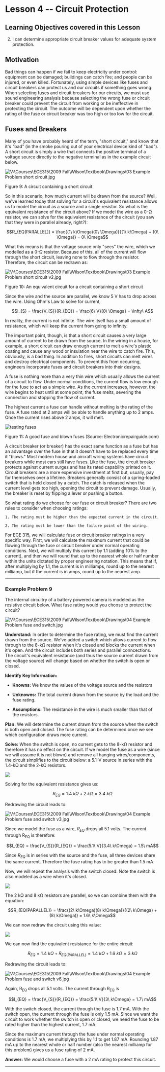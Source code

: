 # Lesson 4 -- Circuit Protection

## Learning Objectives covered in this Lesson

2. I can determine appropriate circuit breaker values for adequate system protection.

## Motivation

Bad things can happen if we fail to keep electricity under control:
equipment can be damaged; buildings can catch fire; and people can be
injured, or even killed. Fortunately, using simple devices like fuses
and circuit breakers can protect us and our circuits if something goes
wrong. When selecting fuses and circuit breakers for our circuits, we
must use sound engineering analysis because selecting the wrong fuse or
circuit breaker could prevent the circuit from working or be ineffective
in protecting the circuit. The outcome will be dependent upon whether
the rating of the fuse or circuit breaker was too high or too low for
the circuit.

## Fuses and Breakers

Many of you have probably heard of the term, "short circuit," and know
that it's "bad" (in the smoke pouring out of your electrical device kind
of "bad"). A short circuit is simply a wire that connects the positive
terminal of a voltage source directly to the negative terminal as in the
example circuit below.

![V:\\Courses\\ECE315\\2009 Fall\\Wilson\\Textbook\\Drawings\\03 Example
Problem short
circuit.jpg](./ECE215_L04_media/media/image20.jpeg)

Figure 9: A circuit containing a short circuit

So in this scenario, how much current will be drawn from the source?
Well, we've learned today that solving for a circuit's equivalent
resistance allows us to model the circuit as a source and a single
resistor. So what is the equivalent resistance of the circuit above? If
we model the wire as a 0-Ω resistor, we can solve for the equivalent
resistance of the circuit (you saw that they were in parallel already,
right?):

$$R_{EQ(PARALLEL)} = \frac{(1\ k\Omega)(0\ \Omega)}{(1\ k\Omega) + (0\ \Omega)} = 0\ \Omega$$

What this means is that the voltage source only "sees" the wire, which
we modelled as a 0-Ω resistor. Because of this, all of the current will
flow through the short circuit, leaving none to flow through the
resistor. Therefore, the circuit can be redrawn as:

![V:\\Courses\\ECE315\\2009 Fall\\Wilson\\Textbook\\Drawings\\03 Example
Problem short circuit
v2.jpg](./ECE215_L04_media/media/image21.jpeg)

Figure 10: An equivalent circuit for a circuit containing a short
circuit

Since the wire and the source are parallel, we know 5 V has to drop
across the wire. Using Ohm's Law to solve for current,

$$I_{S} = \frac{V_{S}}{R_{EQ}} = \frac{6\ V}{0\ \Omega} = \infty\ A$$

In reality, the current is not infinite. The wire itself has a small
amount of resistance, which will keep the current from going to
infinity.

The important point, though, is that a short circuit causes a very large
amount of current to be drawn from the source. In the wiring in a house,
for example, a short circuit can draw enough current to melt a wire's
plastic coating and cause any wood or insulation near the wire to catch
fire. This, obviously, is a bad thing. In addition to fires, short
circuits can melt wires and destroy electrical components. To prevent
this from occurring, engineers incorporate fuses and circuit breakers
into their designs.

A fuse is nothing more than a very thin wire which usually allows the
current of a circuit to flow. Under normal conditions, the current flow
is low enough for the fuse to act as a simple wire. As the current
increases, however, the wire begins to heat until at some point, the
fuse melts, severing the connection and stopping the flow of current.

The highest current a fuse can handle without melting is the rating of
the fuse. A fuse rated at 2 amps will be able to handle anything up to 2
amps. Once the current rises above 2 amps, it will melt.

![testing
fuses](./ECE215_L04_media/media/image22.jpeg)

Figure 11: A good fuse and blown fuses (Source:
Electronicrepairguide.com)

A circuit breaker (or breaker) has the exact same function as a fuse but
has an advantage over the fuse in that it doesn't have to be replaced
every time it "blows." Most modern house and aircraft wiring systems
have circuit breakers while most cars still have fuses. Like the fuse,
the circuit breaker protects against current surges and has its rated
capability printed on it. Circuit breakers are a more expensive
investment at first but, usually, pay for themselves over a lifetime.
Breakers generally consist of a spring-loaded switch that is held closed
by a catch. The catch is released when the current level gets too high,
opening the circuit to prevent damage. Usually, the breaker is reset by
flipping a lever or pushing a button.

So what rating do we choose for our fuse or circuit breaker? There are
two rules to consider when choosing ratings:

    1. The rating must be higher than the expected current in the circuit.

    2. The rating must be lower than the failure point of the wiring.

For ECE 315, we will calculate fuse or circuit breaker ratings in a very
specific way. First, we will calculate the maximum current that could be
flowing through the fuse or circuit breaker under normal operating
conditions. Next, we will multiply this current by 1.1 (adding 10% to
the current), and then we will round that up to the nearest whole or
half number within the units dictated by proper engineering notation.
This means that if, after multiplying by 1.1, the current is in
milliamps, round up to the nearest milliamp, but if the current is in
amps, round up to the nearest amp.

---------------------------
### Example Problem 9
The internal circuitry of a battery powered
camera is modeled as the resistive circuit below. What fuse rating would
you choose to protect the circuit?

![V:\\Courses\\ECE315\\2009 Fall\\Wilson\\Textbook\\Drawings\\04 Example
Problem fuse and
switch.jpg](./ECE215_L04_media/media/image23.jpeg)

**Understand:** In order to determine the fuse rating, we must find the
current drawn from the source. We've added a switch which allows current
to flow through to the 8-kΩ resistor when it's closed and blocks the
current when it's open. And the circuit includes both series and
parallel conncections. The circuit's equivalent resistance (and thus the
source current drawn from the voltage source) will change based on
whether the switch is open or closed.

**Identify Key Information:**

-   **Knowns:** We know the values of the voltage source and the
    resistors

-   **Unknowns:** The total current drawn from the source by the load
    and the fuse rating.

-   **Assumptions:** The resistance in the wire is much smaller than
    that of the resistors.

**Plan:** We will determine the current drawn from the source when the
switch is both open and closed. The fuse rating can be determined once
we see which configuration draws more current.

**Solve:** When the switch is open, no current gets to the 8-kΩ resistor
and therefore it has no effect on the circuit. If we model the fuse as a
wire (since we will assume it is not blown) and remove all hanging
wires/components, the circuit simplifies to the circuit below: a 5.1-V
source in series with the 1.4-kΩ and the 2-kΩ resistors.

![](./ECE215_L04_media/media/image24.png)

Solving for the equivalent resistance gives us:

$$R_{EQ} = 1.4\ k\Omega + 2\ k\Omega = 3.4\ k\Omega$$

Redrawing the circuit leads to:

![V:\\Courses\\ECE315\\2009 Fall\\Wilson\\Textbook\\Drawings\\04 Example
Problem fuse and switch
v3.jpg](./ECE215_L04_media/media/image25.jpeg)

Since we model the fuse as a wire, *R<sub>EQ</sub>* drops all 5.1 volts. The
current through R<sub>EQ</sub> is therefore:

$$I_{EQ} = \frac{V_{S}}{R_{EQ}} = \frac{5.1\ V}{3.4\ k\Omega} = 1.5\ mA$$

Since *R<sub>EQ</sub>* is in series with the source and the fuse, all three
devices share the same current. Therefore the fuse rating has to be
greater than 1.5 mA.

Now, we will repeat the analysis with the switch closed. Note the switch
is also modeled as a wire when it's closed.

![](./ECE215_L04_media/media/image26.png)

The 2 kΩ and 8 kΩ resistors are parallel, so we can combine them with
the equation:

$$R_{EQ(PARALLEL)} = \frac{(2\ k\Omega)(8\ k\Omega)}{(2\ k\Omega) + (8\ k\Omega)} = 1.6\ k\Omega$$

We can now redraw the circuit using this value:

![](./ECE215_L04_media/media/image27.png)

We can now find the equivalent resistance for the entire circuit:

$$R_{EQ} = 1.4\ k\Omega + R_{EQ(PARALLEL)} = 1.4\ k\Omega + 1.6\ k\Omega = 3\ k\Omega$$

Redrawing the circuit leads to:

![V:\\Courses\\ECE315\\2009 Fall\\Wilson\\Textbook\\Drawings\\04 Example
Problem fuse and switch
v6.jpg](./ECE215_L04_media/media/image28.jpeg)

Again, R<sub>EQ</sub> drops all 5.1 volts. The current through R<sub>EQ</sub> is

$$I_{EQ} = \frac{V_{S}}{R_{EQ}} = \frac{5.1\ V}{3\ k\Omega} = 1.7\ mA$$

With the switch closed, the current through the fuse is 1.7 mA. With the
switch open, the current through the fuse is only 1.5 mA. Since we want
the circuit to work whether the switch is open or closed, we need the
fuse to be rated higher than the highest current, 1.7 mA.

Since the maximum current through the fuse under normal operating
conditions is 1.7 mA, we multiplying this by 1.1 to get 1.87 mA.
Rounding 1.87 mA up to the nearest whole or half number (also the
nearest milliamp for this problem) gives us a fuse rating of 2 mA.

**Answer:** We would choose a fuse with a 2 mA rating to protect this
circuit.

---------------------------
